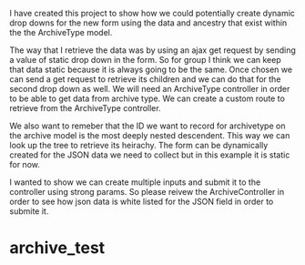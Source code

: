 I have created this project to show how we could potentially create dynamic drop downs
for the new form using the data and ancestry that exist within the the ArchiveType model.

The way that I retrieve the data was by using an ajax get request by sending a value of static
drop down in the form. So for group I think we can keep that data static because it is always going to be the same. Once chosen we can send a get request to retrieve its children and we can do that for the second drop down as well. We will need an ArchiveType controller in order to be able to get data from archive type.
We can create a custom route to retrieve from the ArchiveType controller.

We also want to remeber that the ID we want to record for archivetype on the archive model is the most 
deeply nested descendent. This way we can look up the tree to retrieve its heirachy. The form can be dynamically created for the JSON data we need to collect but in this example it is static for now.

I wanted to show we can create multiple inputs and submit it to the controller using strong params. So please
reivew the ArchiveController in order to see how json data is white listed for the JSON field in order to submite it.
# archive_test
